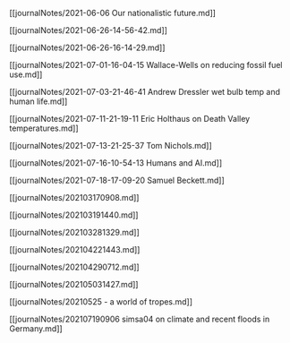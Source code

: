 
[[journalNotes/2021-06-06 Our nationalistic future.md]]

[[journalNotes/2021-06-26-14-56-42.md]]

[[journalNotes/2021-06-26-16-14-29.md]]

[[journalNotes/2021-07-01-16-04-15 Wallace-Wells on reducing fossil fuel use.md]]

[[journalNotes/2021-07-03-21-46-41 Andrew Dressler wet bulb temp and human life.md]]

[[journalNotes/2021-07-11-21-19-11 Eric Holthaus on Death Valley temperatures.md]]

[[journalNotes/2021-07-13-21-25-37 Tom Nichols.md]]

[[journalNotes/2021-07-16-10-54-13 Humans and AI.md]]

[[journalNotes/2021-07-18-17-09-20 Samuel Beckett.md]]

[[journalNotes/202103170908.md]]

[[journalNotes/202103191440.md]]

[[journalNotes/202103281329.md]]

[[journalNotes/202104221443.md]]

[[journalNotes/202104290712.md]]

[[journalNotes/202105031427.md]]

[[journalNotes/20210525 - a world of tropes.md]]

[[journalNotes/202107190906 simsa04 on climate and recent floods in Germany.md]]


